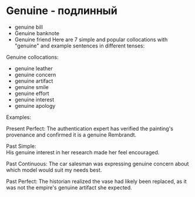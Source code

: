 # Genuine - подлинный




- genuine bill
- Genuine banknote
- Genuine friend
Here are 7 simple and popular collocations with "genuine" and example sentences in different tenses:

Genuine collocations:

- genuine leather
- genuine concern
- genuine artifact 
- genuine smile
- genuine effort
- genuine interest
- genuine apology

Examples:

Present Perfect: 
The authentication expert has verified the painting's provenance and confirmed it is a genuine Rembrandt.

Past Simple:  
His genuine interest in her research made her feel encouraged.  

Past Continuous:
The car salesman was expressing genuine concern about which model would suit my needs best.

Past Perfect: 
The historian realized the vase had likely been replaced, as it was not the empire's genuine artifact she expected.